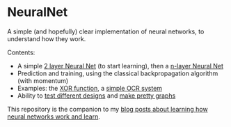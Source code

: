# NeuralNet
A simple (and hopefully) clear implementation of neural networks, to understand how they work.

Contents:
* A simple [2 layer Neural Net](https://github.com/harokb/NeuralNet/blob/master/NeuralNet.py) (to start learning), then a [n-layer Neural Net](https://github.com/harokb/NeuralNet/blob/master/GeneralNeuralNet.py)
* Prediction and training, using the classical backpropagation algorithm (with momentum)
* Examples: the [XOR function](https://github.com/harokb/NeuralNet/blob/master/xor.py), a [simple OCR system](https://github.com/harokb/NeuralNet/blob/master/ocr.py)
* Ability to [test different designs](https://github.com/harokb/NeuralNet/blob/master/neural_network_design.py) and [make pretty graphs](https://github.com/harokb/NeuralNet/blob/master/show_graph.py)

This repository is the companion to my [blog posts about learning how neural networks work and learn](https://bonaert.tk/starter-guide-to-neural-networks-part-1/).
